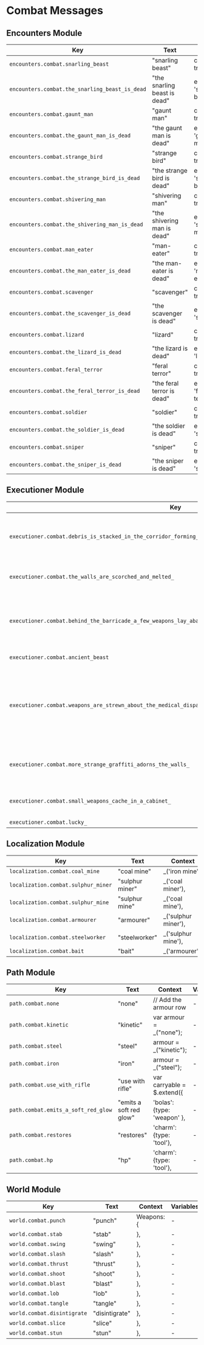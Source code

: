 # Combat Messages

## Encounters Module

| Key | Text | Context | Variables | Module | File |
|-----|------|---------|-----------|---------|------|
| `encounters.combat.snarling_beast` | "snarling beast" | combat: true, | - | encounters | encounters.js |
| `encounters.combat.the_snarling_beast_is_dead` | "the snarling beast is dead" | enemy: 'snarling beast', | - | encounters | encounters.js |
| `encounters.combat.gaunt_man` | "gaunt man" | combat: true, | - | encounters | encounters.js |
| `encounters.combat.the_gaunt_man_is_dead` | "the gaunt man is dead" | enemy: 'gaunt man', | - | encounters | encounters.js |
| `encounters.combat.strange_bird` | "strange bird" | combat: true, | - | encounters | encounters.js |
| `encounters.combat.the_strange_bird_is_dead` | "the strange bird is dead" | enemy: 'strange bird', | - | encounters | encounters.js |
| `encounters.combat.shivering_man` | "shivering man" | combat: true, | - | encounters | encounters.js |
| `encounters.combat.the_shivering_man_is_dead` | "the shivering man is dead" | enemy: 'shivering man', | - | encounters | encounters.js |
| `encounters.combat.man_eater` | "man-eater" | combat: true, | - | encounters | encounters.js |
| `encounters.combat.the_man_eater_is_dead` | "the man-eater is dead" | enemy: 'man-eater', | - | encounters | encounters.js |
| `encounters.combat.scavenger` | "scavenger" | combat: true, | - | encounters | encounters.js |
| `encounters.combat.the_scavenger_is_dead` | "the scavenger is dead" | enemy: 'scavenger', | - | encounters | encounters.js |
| `encounters.combat.lizard` | "lizard" | combat: true, | - | encounters | encounters.js |
| `encounters.combat.the_lizard_is_dead` | "the lizard is dead" | enemy: 'lizard', | - | encounters | encounters.js |
| `encounters.combat.feral_terror` | "feral terror" | combat: true, | - | encounters | encounters.js |
| `encounters.combat.the_feral_terror_is_dead` | "the feral terror is dead" | enemy: 'feral terror', | - | encounters | encounters.js |
| `encounters.combat.soldier` | "soldier" | combat: true, | - | encounters | encounters.js |
| `encounters.combat.the_soldier_is_dead` | "the soldier is dead" | enemy: 'soldier', | - | encounters | encounters.js |
| `encounters.combat.sniper` | "sniper" | combat: true, | - | encounters | encounters.js |
| `encounters.combat.the_sniper_is_dead` | "the sniper is dead" | enemy: 'sniper', | - | encounters | encounters.js |

## Executioner Module

| Key | Text | Context | Variables | Module | File |
|-----|------|---------|-----------|---------|------|
| `executioner.combat.debris_is_stacked_in_the_corridor_forming_a_low_barricade_` | "debris is stacked in the corridor, forming a low barricade." | '2-3': { | - | executioner | executioner.js |
| `executioner.combat.the_walls_are_scorched_and_melted_` | "the walls are scorched and melted." | 'text': [ | - | executioner | executioner.js |
| `executioner.combat.behind_the_barricade_a_few_weapons_lay_abandoned_` | "behind the barricade, a few weapons lay abandoned." | _('debris is stacked in the corridor, forming a low barricade.'),  | - | executioner | executioner.js |
| `executioner.combat.ancient_beast` | "ancient beast" | combat: true, | - | executioner | executioner.js |
| `executioner.combat.weapons_are_strewn_about_the_medical_dispatch_bay_must_have_been_used_as_a_muster_point_` | "weapons are strewn about the medical dispatch bay. must have been used as a muster point." | '7-1': { | - | executioner | executioner.js |
| `executioner.combat.more_strange_graffiti_adorns_the_walls_` | "more strange graffiti adorns the walls." | 'text': [ | - | executioner | executioner.js |
| `executioner.combat.small_weapons_cache_in_a_cabinet_` | "small weapons cache in a cabinet." | '3a': { | - | executioner | executioner.js |
| `executioner.combat.lucky_` | "lucky." | 'text': [ | - | executioner | executioner.js |

## Localization Module

| Key | Text | Context | Variables | Module | File |
|-----|------|---------|-----------|---------|------|
| `localization.combat.coal_mine` | "coal mine" | _('iron mine'), | - | localization | localization.js |
| `localization.combat.sulphur_miner` | "sulphur miner" | _('coal miner'), | - | localization | localization.js |
| `localization.combat.sulphur_mine` | "sulphur mine" | _('coal mine'), | - | localization | localization.js |
| `localization.combat.armourer` | "armourer" | _('sulphur miner'), | - | localization | localization.js |
| `localization.combat.steelworker` | "steelworker" | _('sulphur mine'), | - | localization | localization.js |
| `localization.combat.bait` | "bait" | _('armourer'), | - | localization | localization.js |

## Path Module

| Key | Text | Context | Variables | Module | File |
|-----|------|---------|-----------|---------|------|
| `path.combat.none` | "none" | // Add the armour row | - | path | path.js |
| `path.combat.kinetic` | "kinetic" | var armour = _("none"); | - | path | path.js |
| `path.combat.steel` | "steel" | armour = _("kinetic"); | - | path | path.js |
| `path.combat.iron` | "iron" | armour = _("steel"); | - | path | path.js |
| `path.combat.use_with_rifle` | "use with rifle" | var carryable = $.extend({ | - | path | path.js |
| `path.combat.emits_a_soft_red_glow` | "emits a soft red glow" | 'bolas': {type: 'weapon' }, | - | path | path.js |
| `path.combat.restores` | "restores" | 'charm': {type: 'tool'}, | - | path | path.js |
| `path.combat.hp` | "hp" | 'charm': {type: 'tool'}, | - | path | path.js |

## World Module

| Key | Text | Context | Variables | Module | File |
|-----|------|---------|-----------|---------|------|
| `world.combat.punch` | "punch" | Weapons: { | - | world | world.js |
| `world.combat.stab` | "stab" | }, | - | world | world.js |
| `world.combat.swing` | "swing" | }, | - | world | world.js |
| `world.combat.slash` | "slash" | }, | - | world | world.js |
| `world.combat.thrust` | "thrust" | }, | - | world | world.js |
| `world.combat.shoot` | "shoot" | }, | - | world | world.js |
| `world.combat.blast` | "blast" | }, | - | world | world.js |
| `world.combat.lob` | "lob" | }, | - | world | world.js |
| `world.combat.tangle` | "tangle" | }, | - | world | world.js |
| `world.combat.disintigrate` | "disintigrate" | }, | - | world | world.js |
| `world.combat.slice` | "slice" | }, | - | world | world.js |
| `world.combat.stun` | "stun" | }, | - | world | world.js |

